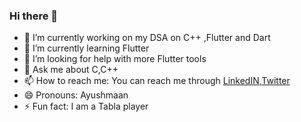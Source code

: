 ### Hi there 👋

<!--
**ayushmaan02/ayushmaan02** is a ✨ _special_ ✨ repository because its `README.md` (this file) appears on your GitHub profile.

Here are some ideas to get you started: 
-->

- 🔭 I’m currently working on my DSA on C++ ,Flutter and Dart
- 🌱 I’m currently learning Flutter
- 🤔 I’m looking for help with more Flutter tools
- 💬 Ask me about C,C++
- 📫 How to reach me: You can reach me through [LinkedIN](https://www.linkedin.com/in/ayushmaan-singh-rajput-451669141/),[Twitter](https://twitter.com/ayushmaan_2823)
- 😄 Pronouns: Ayushmaan
- ⚡ Fun fact: I am a Tabla player 

